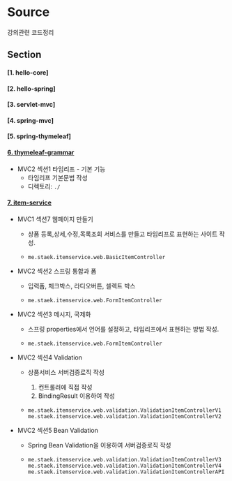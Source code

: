 # Source

강의관련 코드정리



## Section



#### [1. hello-core]

#### [2. hello-spring]

#### [3. servlet-mvc]

#### [4. spring-mvc]

#### [5. spring-thymeleaf]



#### [6. thymeleaf-grammar](./thymeleaf-grammar)

- MVC2 섹션1 타임리프 - 기본 기능
  - 타임리프 기본문법 작성
  - 디렉토리: `./`

#### [7. item-service]()

- MVC1 섹션7 웹페이지 만들기
  - 상품 등록,상세,수정,목록조회 서비스를 만들고 타임리프로 표현하는 사이트 작성.
  
  - ~~~
    me.staek.itemservice.web.BasicItemController
    ~~~
  
- MVC2 섹션2 스프링 통합과 폼
  - 입력폼, 체크박스, 라디오버튼, 셀렉트 박스
  
  - ~~~
    me.staek.itemservice.web.FormItemController
    ~~~
  
- MVC2 섹션3 메시지, 국제화
  - 스프링 properties에서 언어를 설정하고, 타임리프에서 표현하는 방법 작성.
  
  - ~~~
    me.staek.itemservice.web.FormItemController
    ~~~
  
- MVC2 섹션4 Validation
  - 상품서비스 서버검증로직 작성
    1. 컨트롤러에 직접 작성
    2. BindingResult 이용하여 작성
    
  - ~~~
    me.staek.itemservice.web.validation.ValidationItemControllerV1
    me.staek.itemservice.web.validation.ValidationItemControllerV2
    ~~~
  
- MVC2 섹션5 Bean Validation
  - Spring Bean Validation을 이용하여 서버검증로직 작성
  
  - ```
    me.staek.itemservice.web.validation.ValidationItemControllerV3
    me.staek.itemservice.web.validation.ValidationItemControllerV4
    me.staek.itemservice.web.validation.ValidationItemControllerAPI
    ```





